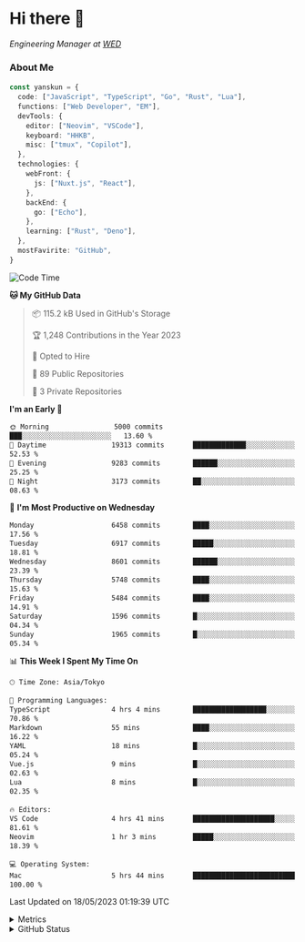 # Hi there&nbsp;:wave:

<!-- ![Alt text](https://spotify-recently-played-readme.vercel.app/api?user=31kynbuubkiu3r4qh4hjuaglhfay) -->

_Engineering Manager at [WED](https://github.com/wedinc)_

### About Me

```ts
const yanskun = {
  code: ["JavaScript", "TypeScript", "Go", "Rust", "Lua"],
  functions: ["Web Developer", "EM"],
  devTools: {
    editor: ["Neovim", "VSCode"],
    keyboard: "HHKB",
    misc: ["tmux", "Copilot"],
  },
  technologies: {
    webFront: {
      js: ["Nuxt.js", "React"],
    },
    backEnd: {
      go: ["Echo"],
    },
    learning: ["Rust", "Deno"],
  },
  mostFavirite: "GitHub",
}
```

<!--START_SECTION:waka-->
![Code Time](http://img.shields.io/badge/Code%20Time-304%20hrs%2014%20mins-blue)

**🐱 My GitHub Data** 

> 📦 115.2 kB Used in GitHub's Storage 
 > 
> 🏆 1,248 Contributions in the Year 2023
 > 
> 💼 Opted to Hire
 > 
> 📜 89 Public Repositories 
 > 
> 🔑 3 Private Repositories 
 > 
**I'm an Early 🐤** 

```text
🌞 Morning                5000 commits        ███░░░░░░░░░░░░░░░░░░░░░░   13.60 % 
🌆 Daytime                19313 commits       █████████████░░░░░░░░░░░░   52.53 % 
🌃 Evening                9283 commits        ██████░░░░░░░░░░░░░░░░░░░   25.25 % 
🌙 Night                  3173 commits        ██░░░░░░░░░░░░░░░░░░░░░░░   08.63 % 
```
📅 **I'm Most Productive on Wednesday** 

```text
Monday                   6458 commits        ████░░░░░░░░░░░░░░░░░░░░░   17.56 % 
Tuesday                  6917 commits        █████░░░░░░░░░░░░░░░░░░░░   18.81 % 
Wednesday                8601 commits        ██████░░░░░░░░░░░░░░░░░░░   23.39 % 
Thursday                 5748 commits        ████░░░░░░░░░░░░░░░░░░░░░   15.63 % 
Friday                   5484 commits        ████░░░░░░░░░░░░░░░░░░░░░   14.91 % 
Saturday                 1596 commits        █░░░░░░░░░░░░░░░░░░░░░░░░   04.34 % 
Sunday                   1965 commits        █░░░░░░░░░░░░░░░░░░░░░░░░   05.34 % 
```


📊 **This Week I Spent My Time On** 

```text
🕑︎ Time Zone: Asia/Tokyo

💬 Programming Languages: 
TypeScript               4 hrs 4 mins        ██████████████████░░░░░░░   70.86 % 
Markdown                 55 mins             ████░░░░░░░░░░░░░░░░░░░░░   16.22 % 
YAML                     18 mins             █░░░░░░░░░░░░░░░░░░░░░░░░   05.24 % 
Vue.js                   9 mins              █░░░░░░░░░░░░░░░░░░░░░░░░   02.63 % 
Lua                      8 mins              █░░░░░░░░░░░░░░░░░░░░░░░░   02.35 % 

🔥 Editors: 
VS Code                  4 hrs 41 mins       ████████████████████░░░░░   81.61 % 
Neovim                   1 hr 3 mins         █████░░░░░░░░░░░░░░░░░░░░   18.39 % 

💻 Operating System: 
Mac                      5 hrs 44 mins       █████████████████████████   100.00 % 
```


 Last Updated on 18/05/2023 01:19:39 UTC
<!--END_SECTION:waka-->

<details>
  <summary>Metrics</summary>
  <img src="https://github.com/yanskun/yanskun/blob/main/github-metrics.svg" alt="Metrics">
</details>

<details>
  <summary>GitHub Status</summary>
  <picture>
    <source media="(prefers-color-scheme: dark)" srcset="https://raw.githubusercontent.com/yanskun/yanskun/master/profile-summary-card-output/nord_dark/0-profile-details.svg">
   <img src="https://raw.githubusercontent.com/yanskun/yanskun/master/profile-summary-card-output/default/0-profile-details.svg">
  </picture>
  <br>
  <picture>
    <source media="(prefers-color-scheme: dark)" srcset="https://raw.githubusercontent.com/yanskun/yanskun/master/profile-summary-card-output/nord_dark/1-repos-per-language.svg">
   <img src="https://raw.githubusercontent.com/yanskun/yanskun/master/profile-summary-card-output/default/1-repos-per-language.svg">
  </picture>
  <picture>
    <source media="(prefers-color-scheme: dark)" srcset="https://raw.githubusercontent.com/yanskun/yanskun/master/profile-summary-card-output/nord_dark/2-most-commit-language.svg">
   <img src="https://raw.githubusercontent.com/yanskun/yanskun/master/profile-summary-card-output/default/2-most-commit-language.svg">
  </picture>
  <br>
  <picture>
    <source media="(prefers-color-scheme: dark)" srcset="https://raw.githubusercontent.com/yanskun/yanskun/master/profile-summary-card-output/nord_dark/3-stats.svg">
   <img src="https://raw.githubusercontent.com/yanskun/yanskun/master/profile-summary-card-output/default/3-stats.svg">
  </picture>
  <picture>
    <source media="(prefers-color-scheme: dark)" srcset="https://raw.githubusercontent.com/yanskun/yanskun/master/profile-summary-card-output/nord_dark/4-productive-time.svg">
   <img src="https://raw.githubusercontent.com/yanskun/yanskun/master/profile-summary-card-output/default/4-productive-time.svg">
  </picture>
</details>
